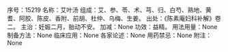 序号：15219
名称：艾叶汤
组成：艾、参、苓、术、芎、归、白芍、熟地、黄耆、阿胶、陈皮、香附、前胡、杜仲、乌梅、生姜。
出处：《陈素庵妇科补解》卷二。
主治：妊娠二月，胎动不安。
加减：None
功效：益精。
用法用量：None
制备方法：None
临床应用：None
各家论述：None
用药禁忌：None
附注：None
